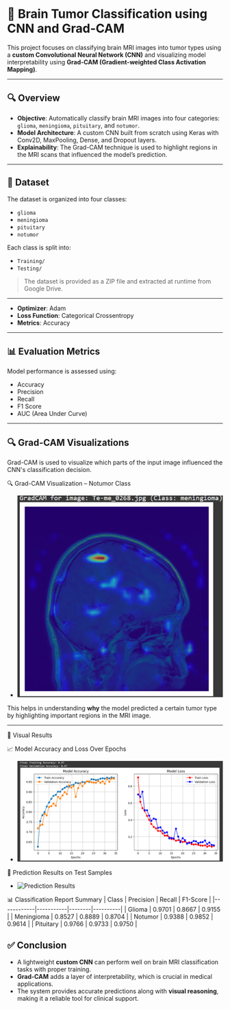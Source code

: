 

# 🧠 Brain Tumor Classification using CNN and Grad-CAM

This project focuses on classifying brain MRI images into tumor types using a **custom Convolutional Neural Network (CNN)** and visualizing model interpretability using **Grad-CAM (Gradient-weighted Class Activation Mapping)**.

---

## 🔍 Overview

* **Objective**: Automatically classify brain MRI images into four categories: `glioma`, `meningioma`, `pituitary`, and `notumor`.
* **Model Architecture**: A custom CNN built from scratch using Keras with Conv2D, MaxPooling, Dense, and Dropout layers.
* **Explainability**: The Grad-CAM technique is used to highlight regions in the MRI scans that influenced the model’s prediction.

---

## 📂 Dataset

The dataset is organized into four classes:

* `glioma`
* `meningioma`
* `pituitary`
* `notumor`

Each class is split into:

* `Training/`
* `Testing/`

> The dataset is provided as a ZIP file and extracted at runtime from Google Drive.

---



* **Optimizer**: Adam
* **Loss Function**: Categorical Crossentropy
* **Metrics**: Accuracy

---

## 📊 Evaluation Metrics

Model performance is assessed using:

* Accuracy
* Precision
* Recall
* F1 Score
* AUC (Area Under Curve)



---

## 🔍 Grad-CAM Visualizations

Grad-CAM is used to visualize which parts of the input image influenced the CNN's classification decision.

🔍 Grad-CAM Visualization – Notumor Class


- ![ Grad-CAM](static/Grad-CAM.png)

This helps in understanding **why** the model predicted a certain tumor type by highlighting important regions in the MRI image.

---
📸 Visual Results

📈 Model Accuracy and Loss Over Epochs

 - ![Model Accuracy and Loss Over Epochs](static/Model.png)




🧪 Prediction Results on Test Samples
- ![ Prediction Results](static/Prediction_Results.png)

📊 Classification Report Summary
| Class      | Precision | Recall | F1-Score |
|------------|-----------|--------|----------|
| Glioma     | 0.9701    | 0.8667 | 0.9155   |
| Meningioma | 0.8527    | 0.8889 | 0.8704   |
| Notumor    | 0.9388    | 0.9852 | 0.9614   |
| Pituitary  | 0.9766    | 0.9733 | 0.9750   |



## ✅ Conclusion

* A lightweight **custom CNN** can perform well on brain MRI classification tasks with proper training.
* **Grad-CAM** adds a layer of interpretability, which is crucial in medical applications.
* The system provides accurate predictions along with **visual reasoning**, making it a reliable tool for clinical support.


